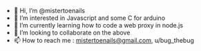 - 👋 Hi, I’m @mistertoenails
- 👀 I’m interested in Javascript and some C for arduino
- 🌱 I’m currently learning how to code a web proxy in node.js
- 💞️ I’m looking to collaborate on the above
- 📫 How to reach me : mistertoenails@gmail.com, u/bug_thebug

<!---
mistertoenails/mistertoenails is a ✨ special ✨ repository because its `README.md` (this file) appears on your GitHub profile.
You can click the Preview link to take a look at your changes.
--->
